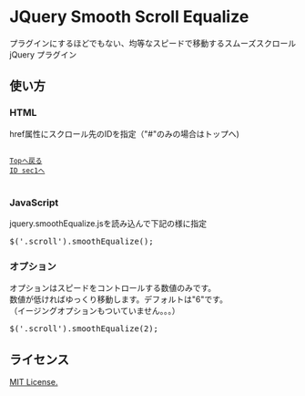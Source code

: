 <h1>JQuery Smooth Scroll Equalize</h1>
<p>プラグインにするほどでもない、均等なスピードで移動するスムーズスクロール jQuery プラグイン</p>
<h2>使い方</h2>
<h3>HTML</h3>
<p>href属性にスクロール先のIDを指定（"#"のみの場合はトップへ)</p>
<pre>
<code>
<a href="#" class="scroll">Topへ戻る</a>
<a href="#sec1" class="scroll">ID sec1へ</a>
</code>
</pre>
<h3>JavaScript</h3>
<p>jquery.smoothEqualize.jsを読み込んで下記の様に指定</p>
<pre>
$('.scroll').smoothEqualize();
</pre>
<h3>オプション</h3>
<p>オプションはスピードをコントロールする数値のみです。<br>数値が低ければゆっくり移動します。デフォルトは"6"です。<br>（イージングオプションもついていません。。。）</p>
<pre>
$('.scroll').smoothEqualize(2);
</pre>
<h2>ライセンス</h2>
<p><a href="http://opensource.org/licenses/mit-license.php">MIT License.</a></p>
